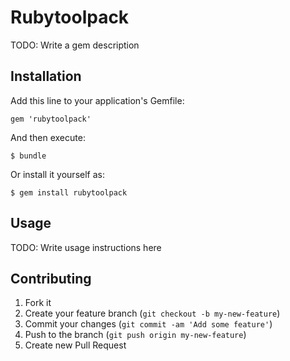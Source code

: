 # Rubytoolpack

TODO: Write a gem description

## Installation

Add this line to your application's Gemfile:

    gem 'rubytoolpack'

And then execute:

    $ bundle

Or install it yourself as:

    $ gem install rubytoolpack

## Usage

TODO: Write usage instructions here

## Contributing

1. Fork it
2. Create your feature branch (`git checkout -b my-new-feature`)
3. Commit your changes (`git commit -am 'Add some feature'`)
4. Push to the branch (`git push origin my-new-feature`)
5. Create new Pull Request
